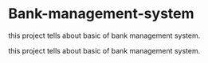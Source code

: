 # Bank-management-system

this project tells about basic of bank management system.
					

this project tells about basic of bank management system.					

